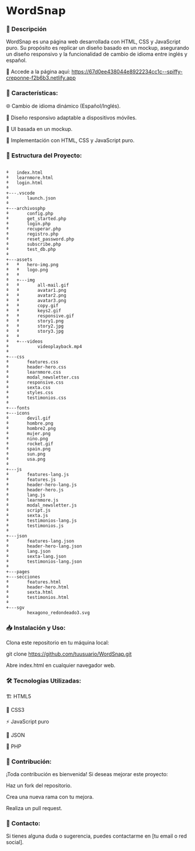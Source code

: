 # 𝗪𝗼𝗿𝗱𝗦𝗻𝗮𝗽

### 📌 Descripción


WordSnap es una página web desarrollada con HTML, CSS y JavaScript puro. Su propósito es replicar un diseño basado en un mockup, asegurando un diseño responsivo y la funcionalidad de cambio de idioma entre inglés y español.

🔗 Accede a la página aquí: https://67d0ee438044e8922234cc1c--spiffy-creponne-f2b6b3.netlify.app

### 🚀 Características:

🌐 Cambio de idioma dinámico (Español/Inglés).

📱 Diseño responsivo adaptable a dispositivos móviles.

🎨 UI basada en un mockup.

🔧 Implementación con HTML, CSS y JavaScript puro.

### 📂 Estructura del Proyecto:

```Listado de rutas de carpetas

ª   index.html
ª   learnmore.html
ª   login.html
ª   
+---.vscode
ª       launch.json
ª       
+---archivosphp
ª       config.php
ª       get_started.php
ª       login.php
ª       recuperar.php
ª       registro.php
ª       reset_password.php
ª       subscribe.php
ª       test_db.php
ª       
+---assets
ª   ª   hero-img.png
ª   ª   logo.png
ª   ª   
ª   +---img
ª   ª       all-mail.gif
ª   ª       avatar1.png
ª   ª       avatar2.png
ª   ª       avatar3.png
ª   ª       copy.gif
ª   ª       keys2.gif
ª   ª       responsive.gif
ª   ª       story1.png
ª   ª       story2.jpg
ª   ª       story3.jpg
ª   ª       
ª   +---videos
ª           videoplayback.mp4
ª           
+---css
ª       features.css
ª       header-hero.css
ª       learnmore.css
ª       modal_newsletter.css
ª       responsive.css
ª       sexta.css
ª       styles.css
ª       testimonios.css
ª       
+---fonts
+---icons
ª       devil.gif
ª       hombre.png
ª       hombre2.png
ª       mujer.png
ª       nino.png
ª       rocket.gif
ª       spain.png
ª       sun.png
ª       usa.png
ª       
+---js
ª       features-lang.js
ª       features.js
ª       header-hero-lang.js
ª       header-hero.js
ª       lang.js
ª       learnmore.js
ª       modal_newsletter.js
ª       script.js
ª       sexta.js
ª       testimonios-lang.js
ª       testimonios.js
ª       
+---json
ª       features-lang.json
ª       header-hero-lang.json
ª       lang.json
ª       sexta-lang.json
ª       testimonios-lang.json
ª       
+---pages
+---secciones
ª       features.html
ª       header-hero.html
ª       sexta.html
ª       testimonios.html
ª       
+---sgv
        hexagono_redondeado3.svg
```
        

### 📥 Instalación y Uso: 

Clona este repositorio en tu máquina local:

git clone https://github.com/tuusuario/WordSnap.git

Abre index.html en cualquier navegador web.

### 🛠️ Tecnologías Utilizadas: 

🏗️ HTML5

🎨 CSS3

⚡ JavaScript puro

📄 JSON

🐘 PHP

### 🤝 Contribución:

¡Toda contribución es bienvenida! Si deseas mejorar este proyecto:

Haz un fork del repositorio.

Crea una nueva rama con tu mejora.

Realiza un pull request.

### 📧 Contacto:

Si tienes alguna duda o sugerencia, puedes contactarme en [tu email o red social].
